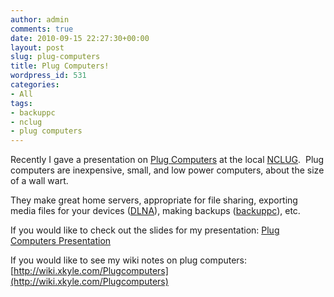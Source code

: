 ```yaml
---
author: admin
comments: true
date: 2010-09-15 22:27:30+00:00
layout: post
slug: plug-computers
title: Plug Computers!
wordpress_id: 531
categories:
- All
tags:
- backuppc
- nclug
- plug computers
---
```


Recently I gave a presentation on [Plug Computers](http://en.wikipedia.org/wiki/Plug_computer) at the local [NCLUG](http://nclug.org/).  Plug computers are inexpensive, small, and low power computers, about the size of a wall wart.

They make great home servers, appropriate for file sharing, exporting media files for your devices ([DLNA](http://en.wikipedia.org/wiki/Digital_Living_Network_Alliance)), making backups ([backuppc](http://backuppc.sourceforge.net/)), etc.

If you would like to check out the slides for my presentation: [Plug Computers Presentation](https://xkyle.com/wp-content/uploads/PlugComputers.odp)

If you would like to see my wiki notes on plug computers: [http://wiki.xkyle.com/Plugcomputers](http://wiki.xkyle.com/Plugcomputers)
